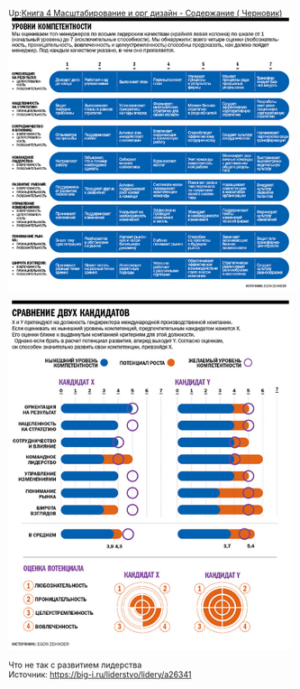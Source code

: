 Up:[Книга 4 Масштабирование и орг дизайн - Содержание ( Черновик)](%D0%9A%D0%BD%D0%B8%D0%B3%D0%B0%204%20%D0%9C%D0%B0%D1%81%D1%88%D1%82%D0%B0%D0%B1%D0%B8%D1%80%D0%BE%D0%B2%D0%B0%D0%BD%D0%B8%D0%B5%20%D0%B8%20%D0%BE%D1%80%D0%B3%20%D0%B4%D0%B8%D0%B7%D0%B0%D0%B9%D0%BD%20-%20%D0%A1%D0%BE%D0%B4%D0%B5%D1%80%D0%B6%D0%B0%D0%BD%D0%B8%D0%B5%20%28%20%D0%A7%D0%B5%D1%80%D0%BD%D0%BE%D0%B2%D0%B8%D0%BA%29.md)
![Pasted image 20231206165710.png](Pasted%20image%2020231206165710.png)

![Pasted image 20231206165815.png](Pasted%20image%2020231206165815.png)

Что не так с развитием лидерства  
Источник: https://big-i.ru/liderstvo/lidery/a26341
